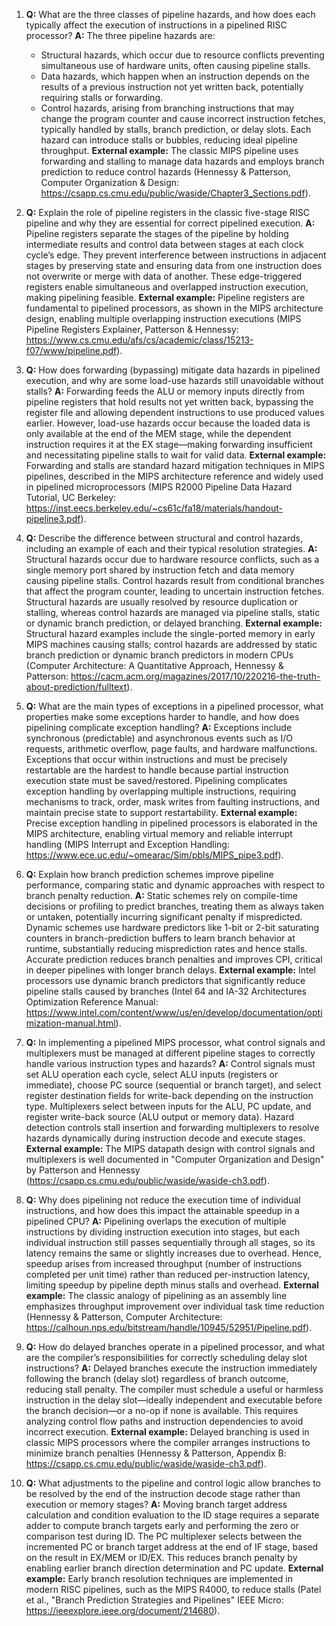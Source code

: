 1. **Q:** What are the three classes of pipeline hazards, and how does each typically affect the execution of instructions in a pipelined RISC processor?
   **A:** The three pipeline hazards are: 
   - Structural hazards, which occur due to resource conflicts preventing simultaneous use of hardware units, often causing pipeline stalls.
   - Data hazards, which happen when an instruction depends on the results of a previous instruction not yet written back, potentially requiring stalls or forwarding.
   - Control hazards, arising from branching instructions that may change the program counter and cause incorrect instruction fetches, typically handled by stalls, branch prediction, or delay slots.
   Each hazard can introduce stalls or bubbles, reducing ideal pipeline throughput.
   **External example:** The classic MIPS pipeline uses forwarding and stalling to manage data hazards and employs branch prediction to reduce control hazards (Hennessy & Patterson, Computer Organization & Design: https://csapp.cs.cmu.edu/public/waside/Chapter3_Sections.pdf).

2. **Q:** Explain the role of pipeline registers in the classic five-stage RISC pipeline and why they are essential for correct pipelined execution.
   **A:** Pipeline registers separate the stages of the pipeline by holding intermediate results and control data between stages at each clock cycle’s edge. They prevent interference between instructions in adjacent stages by preserving state and ensuring data from one instruction does not overwrite or merge with data of another. These edge-triggered registers enable simultaneous and overlapped instruction execution, making pipelining feasible.
   **External example:** Pipeline registers are fundamental to pipelined processors, as shown in the MIPS architecture design, enabling multiple overlapping instruction executions (MIPS Pipeline Registers Explainer, Patterson & Hennessy: https://www.cs.cmu.edu/afs/cs/academic/class/15213-f07/www/pipeline.pdf).

3. **Q:** How does forwarding (bypassing) mitigate data hazards in pipelined execution, and why are some load-use hazards still unavoidable without stalls?
   **A:** Forwarding feeds the ALU or memory inputs directly from pipeline registers that hold results not yet written back, bypassing the register file and allowing dependent instructions to use produced values earlier. However, load-use hazards occur because the loaded data is only available at the end of the MEM stage, while the dependent instruction requires it at the EX stage—making forwarding insufficient and necessitating pipeline stalls to wait for valid data.
   **External example:** Forwarding and stalls are standard hazard mitigation techniques in MIPS pipelines, described in the MIPS architecture reference and widely used in pipelined microprocessors (MIPS R2000 Pipeline Data Hazard Tutorial, UC Berkeley: https://inst.eecs.berkeley.edu/~cs61c/fa18/materials/handout-pipeline3.pdf).

4. **Q:** Describe the difference between structural and control hazards, including an example of each and their typical resolution strategies.
   **A:** Structural hazards occur due to hardware resource conflicts, such as a single memory port shared by instruction fetch and data memory causing pipeline stalls. Control hazards result from conditional branches that affect the program counter, leading to uncertain instruction fetches. Structural hazards are usually resolved by resource duplication or stalling, whereas control hazards are managed via pipeline stalls, static or dynamic branch prediction, or delayed branching.
   **External example:** Structural hazard examples include the single-ported memory in early MIPS machines causing stalls; control hazards are addressed by static branch prediction or dynamic branch predictors in modern CPUs (Computer Architecture: A Quantitative Approach, Hennessy & Patterson: https://cacm.acm.org/magazines/2017/10/220216-the-truth-about-prediction/fulltext).

5. **Q:** What are the main types of exceptions in a pipelined processor, what properties make some exceptions harder to handle, and how does pipelining complicate exception handling?
   **A:** Exceptions include synchronous (predictable) and asynchronous events such as I/O requests, arithmetic overflow, page faults, and hardware malfunctions. Exceptions that occur within instructions and must be precisely restartable are the hardest to handle because partial instruction execution state must be saved/restored. Pipelining complicates exception handling by overlapping multiple instructions, requiring mechanisms to track, order, mask writes from faulting instructions, and maintain precise state to support restartability.
   **External example:** Precise exception handling in pipelined processors is elaborated in the MIPS architecture, enabling virtual memory and reliable interrupt handling (MIPS Interrupt and Exception Handling: https://www.ece.uc.edu/~omearac/Sim/pbls/MIPS_pipe3.pdf).

6. **Q:** Explain how branch prediction schemes improve pipeline performance, comparing static and dynamic approaches with respect to branch penalty reduction.
   **A:** Static schemes rely on compile-time decisions or profiling to predict branches, treating them as always taken or untaken, potentially incurring significant penalty if mispredicted. Dynamic schemes use hardware predictors like 1-bit or 2-bit saturating counters in branch-prediction buffers to learn branch behavior at runtime, substantially reducing misprediction rates and hence stalls. Accurate prediction reduces branch penalties and improves CPI, critical in deeper pipelines with longer branch delays.
   **External example:** Intel processors use dynamic branch predictors that significantly reduce pipeline stalls caused by branches (Intel 64 and IA-32 Architectures Optimization Reference Manual: https://www.intel.com/content/www/us/en/develop/documentation/optimization-manual.html).

7. **Q:** In implementing a pipelined MIPS processor, what control signals and multiplexers must be managed at different pipeline stages to correctly handle various instruction types and hazards?
   **A:** Control signals must set ALU operation each cycle, select ALU inputs (registers or immediate), choose PC source (sequential or branch target), and select register destination fields for write-back depending on the instruction type. Multiplexers select between inputs for the ALU, PC update, and register write-back source (ALU output or memory data). Hazard detection controls stall insertion and forwarding multiplexers to resolve hazards dynamically during instruction decode and execute stages.
   **External example:** The MIPS datapath design with control signals and multiplexers is well documented in "Computer Organization and Design" by Patterson and Hennessy (https://csapp.cs.cmu.edu/public/waside/waside-ch3.pdf).

8. **Q:** Why does pipelining not reduce the execution time of individual instructions, and how does this impact the attainable speedup in a pipelined CPU?
   **A:** Pipelining overlaps the execution of multiple instructions by dividing instruction execution into stages, but each individual instruction still passes sequentially through all stages, so its latency remains the same or slightly increases due to overhead. Hence, speedup arises from increased throughput (number of instructions completed per unit time) rather than reduced per-instruction latency, limiting speedup by pipeline depth minus stalls and overhead.
   **External example:** The classic analogy of pipelining as an assembly line emphasizes throughput improvement over individual task time reduction (Hennessy & Patterson, Computer Architecture: https://calhoun.nps.edu/bitstream/handle/10945/52951/Pipeline.pdf).

9. **Q:** How do delayed branches operate in a pipelined processor, and what are the compiler’s responsibilities for correctly scheduling delay slot instructions?
   **A:** Delayed branches execute the instruction immediately following the branch (delay slot) regardless of branch outcome, reducing stall penalty. The compiler must schedule a useful or harmless instruction in the delay slot—ideally independent and executable before the branch decision—or a no-op if none is available. This requires analyzing control flow paths and instruction dependencies to avoid incorrect execution.
   **External example:** Delayed branching is used in classic MIPS processors where the compiler arranges instructions to minimize branch penalties (Hennessy & Patterson, Appendix B: https://csapp.cs.cmu.edu/public/waside/waside-ch3.pdf).

10. **Q:** What adjustments to the pipeline and control logic allow branches to be resolved by the end of the instruction decode stage rather than execution or memory stages?
    **A:** Moving branch target address calculation and condition evaluation to the ID stage requires a separate adder to compute branch targets early and performing the zero or comparison test during ID. The PC multiplexer selects between the incremented PC or branch target address at the end of IF stage, based on the result in EX/MEM or ID/EX. This reduces branch penalty by enabling earlier branch direction determination and PC update.
    **External example:** Early branch resolution techniques are implemented in modern RISC pipelines, such as the MIPS R4000, to reduce stalls (Patel et al., "Branch Prediction Strategies and Pipelines" IEEE Micro: https://ieeexplore.ieee.org/document/214680).
